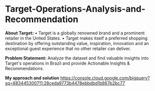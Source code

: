 # Target-Operations-Analysis-and-Recommendation

**About Target:**
• Target is a globally renowned brand and a prominent retailer in the United States.
• Target makes itself a preferred shopping destination by offering outstanding value, inspiration, innovation and an exceptional guest experience that no other retailer can deliver.

**Problem Statement:**
Analyze the dataset and find valuable insights into Target's operations in Brazil and provide Actionable Insights & Recommendations.

**My approach and solution**
https://console.cloud.google.com/bigquery?sq=883445300711:28ceda9773b4478ebbdbd1b867b2bc77
